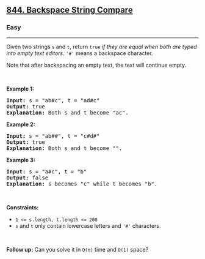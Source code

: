 <h2><a href="https://leetcode.com/problems/backspace-string-compare/">844. Backspace String Compare</a></h2><h3>Easy</h3><hr><div data-immersive-translate-walked="b928dd73-47b5-4370-bfe5-8055dec8100f"><p data-immersive-translate-walked="b928dd73-47b5-4370-bfe5-8055dec8100f" data-immersive-translate-paragraph="1">Given two strings <code data-immersive-translate-walked="b928dd73-47b5-4370-bfe5-8055dec8100f">s</code> and <code data-immersive-translate-walked="b928dd73-47b5-4370-bfe5-8055dec8100f">t</code>, return <code data-immersive-translate-walked="b928dd73-47b5-4370-bfe5-8055dec8100f">true</code> <em data-immersive-translate-walked="b928dd73-47b5-4370-bfe5-8055dec8100f">if they are equal when both are typed into empty text editors</em>. <code data-immersive-translate-walked="b928dd73-47b5-4370-bfe5-8055dec8100f">'#'</code> means a backspace character.</p>

<p data-immersive-translate-walked="b928dd73-47b5-4370-bfe5-8055dec8100f" data-immersive-translate-paragraph="1">Note that after backspacing an empty text, the text will continue empty.</p>

<p data-immersive-translate-walked="b928dd73-47b5-4370-bfe5-8055dec8100f">&nbsp;</p>
<p data-immersive-translate-walked="b928dd73-47b5-4370-bfe5-8055dec8100f"><strong class="example" data-immersive-translate-walked="b928dd73-47b5-4370-bfe5-8055dec8100f" data-immersive-translate-paragraph="1">Example 1:</strong></p>

<pre><strong>Input:</strong> s = "ab#c", t = "ad#c"
<strong>Output:</strong> true
<strong>Explanation:</strong> Both s and t become "ac".
</pre>

<p data-immersive-translate-walked="b928dd73-47b5-4370-bfe5-8055dec8100f"><strong class="example" data-immersive-translate-walked="b928dd73-47b5-4370-bfe5-8055dec8100f" data-immersive-translate-paragraph="1">Example 2:</strong></p>

<pre><strong>Input:</strong> s = "ab##", t = "c#d#"
<strong>Output:</strong> true
<strong>Explanation:</strong> Both s and t become "".
</pre>

<p data-immersive-translate-walked="b928dd73-47b5-4370-bfe5-8055dec8100f"><strong class="example" data-immersive-translate-walked="b928dd73-47b5-4370-bfe5-8055dec8100f" data-immersive-translate-paragraph="1">Example 3:</strong></p>

<pre><strong>Input:</strong> s = "a#c", t = "b"
<strong>Output:</strong> false
<strong>Explanation:</strong> s becomes "c" while t becomes "b".
</pre>

<p data-immersive-translate-walked="b928dd73-47b5-4370-bfe5-8055dec8100f">&nbsp;</p>
<p data-immersive-translate-walked="b928dd73-47b5-4370-bfe5-8055dec8100f"><strong data-immersive-translate-walked="b928dd73-47b5-4370-bfe5-8055dec8100f" data-immersive-translate-paragraph="1">Constraints:</strong></p>

<ul data-immersive-translate-walked="b928dd73-47b5-4370-bfe5-8055dec8100f">
	<li data-immersive-translate-walked="b928dd73-47b5-4370-bfe5-8055dec8100f"><code data-immersive-translate-walked="b928dd73-47b5-4370-bfe5-8055dec8100f"><span>1 &lt;= s.length, t.length &lt;= 200</span></code></li>
	<li data-immersive-translate-walked="b928dd73-47b5-4370-bfe5-8055dec8100f"><span data-immersive-translate-walked="b928dd73-47b5-4370-bfe5-8055dec8100f" data-immersive-translate-paragraph="1"><code data-immersive-translate-walked="b928dd73-47b5-4370-bfe5-8055dec8100f">s</code> and <code data-immersive-translate-walked="b928dd73-47b5-4370-bfe5-8055dec8100f">t</code> only contain lowercase letters and <code data-immersive-translate-walked="b928dd73-47b5-4370-bfe5-8055dec8100f">'#'</code> characters.</span></li>
</ul>

<p data-immersive-translate-walked="b928dd73-47b5-4370-bfe5-8055dec8100f">&nbsp;</p>
<p data-immersive-translate-walked="b928dd73-47b5-4370-bfe5-8055dec8100f" data-immersive-translate-paragraph="1"><strong data-immersive-translate-walked="b928dd73-47b5-4370-bfe5-8055dec8100f">Follow up:</strong> Can you solve it in <code data-immersive-translate-walked="b928dd73-47b5-4370-bfe5-8055dec8100f">O(n)</code> time and <code data-immersive-translate-walked="b928dd73-47b5-4370-bfe5-8055dec8100f">O(1)</code> space?</p>
</div>